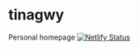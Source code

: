 # tinagwy

Personal homepage
[![Netlify Status](https://api.netlify.com/api/v1/badges/314207ed-87a7-43eb-a3bf-8af22ce2eb80/deploy-status)](https://app.netlify.com/sites/tinagwy/deploys)
